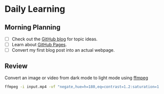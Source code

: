 # Daily Learning
## Morning Planning

- [ ] Check out the [GitHub blog](https://github.blog/) for topic ideas.  
- [ ] Learn about [GitHub Pages](https://skills.github.com/first-day-on-github).  
- [ ] Convert my first blog post into an actual webpage.  

## Review
Convert an image or video from dark mode to light mode using [ffmpeg](https://www.ffmpeg.org)

```bash
ffmpeg -i input.mp4 -vf "negate,hue=h=180,eq=contrast=1.2:saturation=1.1" output.mp4
```
